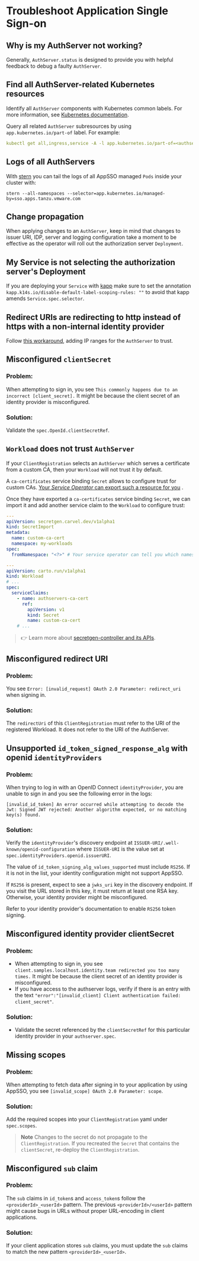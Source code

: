 # Troubleshoot Application Single Sign-on

## Why is my AuthServer not working?

Generally, `AuthServer.status` is designed to provide you with helpful feedback to debug a faulty `AuthServer`.

## Find all AuthServer-related Kubernetes resources

Identify all `AuthServer` components with Kubernetes common labels. For more information,
see [Kubernetes documentation](https://kubernetes.io/docs/concepts/overview/working-with-objects/common-labels/#labels).

Query all related `AuthServer` subresources by using `app.kubernetes.io/part-of` label. For example:

```yaml
kubectl get all,ingress,service -A -l app.kubernetes.io/part-of=<authserver-name>
```

## Logs of all AuthServers

With [stern](https://github.com/stern/stern) you can tail the logs of all AppSSO managed `Pods` inside your cluster
with:

```shell
stern --all-namespaces --selector=app.kubernetes.io/managed-by=sso.apps.tanzu.vmware.com
```

## Change propagation

When applying changes to an `AuthServer`, keep in mind that changes to issuer URI, IDP, server and logging configuration
take a moment to be effective as the operator will roll out the authorization server `Deployment`.

## My Service is not selecting the authorization server's Deployment

If you are deploying your `Service` with [kapp](https://carvel.dev/kapp/docs/latest/) make sure to set the
annotation `kapp.k14s.io/disable-default-label-scoping-rules: ""` to avoid that kapp amends `Service.spec.selector`.

## Redirect URIs are redirecting to http instead of https with a non-internal identity provider

Follow [this workaround](known-issues/index.md#cidr-ranges), adding IP ranges for the `AuthServer` to trust.

## Misconfigured `clientSecret`

### Problem:

When attempting to sign in, you see `This commonly happens due to an incorrect [client_secret].` It might be because the
client secret of an identity provider is misconfigured.

### Solution:

Validate the `spec.OpenId.clientSecretRef`.

## `Workload` does not trust `AuthServer`

If your `ClientRegistration` selects an `AuthServer` which serves a certificate from a custom CA, then your `Workload`
will not trust it by default.

A `ca-certificates` service binding `Secret` allows to configure trust for custom CAs. [Your _Service
Operator_ can export such a resource for you](service-operators/issuer-uri-and-tls.md#allow-workloads-to-trust-a-custom-ca-authserver)
.

Once they have exported a `ca-certificates` service binding `Secret`, we can import it and add another service claim to
the `Workload` to configure trust:

```yaml
---
apiVersion: secretgen.carvel.dev/v1alpha1
kind: SecretImport
metadata:
  name: custom-ca-cert
  namespace: my-workloads
spec:
  fromNamespace: "<?>" # Your service operator can tell you which namespace to import from

---
apiVersion: carto.run/v1alpha1
kind: Workload
# ...
spec:
  serviceClaims:
    - name: authservers-ca-cert
      ref:
        apiVersion: v1
        kind: Secret
        name: custom-ca-cert
    # ...
```

> 👉 Learn more about [secretgen-controller and its APIs](https://github.com/vmware-tanzu/carvel-secretgen-controller).

## Misconfigured redirect URI

### Problem:

You see `Error: [invalid_request] OAuth 2.0 Parameter: redirect_uri` when signing in.

### Solution:

The `redirectUri` of this `ClientRegistration` must refer to the URI of the registered Workload.
It does not refer to the URI of the AuthServer.

## Unsupported `id_token_signed_response_alg` with openid `identityProviders`

### Problem:

When trying to log in with an OpenID Connect `identityProvider`, you are unable to sign in
and you see the following error in the logs: 

```console
[invalid_id_token] An error occurred while attempting to decode the Jwt: Signed JWT rejected: Another algorithm expected, or no matching key(s) found.
```

### Solution:

Verify the `identityProvider`'s discovery endpoint at `ISSUER-URI/.well-known/openid-configuration` where `ISSUER-URI` is the value set at `spec.identityProviders.openid.issuerURI`.

The value of `id_token_signing_alg_values_supported` must include `RS256`. If it is not in the list, your identity configuration might not support AppSSO.

If `RS256` is present, expect to see a `jwks_uri` key in the discovery endpoint. If you visit the URL stored in this key, it must return at least one RSA key. Otherwise, your identity provider might be misconfigured.

Refer to your identity provider's documentation to enable `RS256` token signing.

## Misconfigured identity provider clientSecret

### Problem:

- When attempting to sign in, you see `client.samples.localhost.identity.team redirected you too many times.` It might
  be because the client secret of an identity provider is misconfigured.
- If you have access to the authserver logs, verify if there is an entry with the text
  `"error":"[invalid_client] Client authentication failed: client_secret"`.

### Solution:

- Validate the secret referenced by the `clientSecretRef` for this particular identity provider in
  your `authserver.spec`.

## Missing scopes

### Problem:

When attempting to fetch data after signing in to your application by using AppSSO, you
see `[invalid_scope] OAuth 2.0 Parameter: scope`.

### Solution:

Add the required scopes into your `ClientRegistration` yaml under `spec.scopes`.

> **Note** Changes to the secret do not propagate to the `ClientRegistration`. If you recreated the `Secret` that
> contains the
`clientSecret`, re-deploy the `ClientRegistration`.

## <a id="sub-claim"></a>Misconfigured `sub` claim

### Problem:

The `sub` claims in `id_token`s and `access_token`s follow the `<providerId>_<userId>` pattern.
The previous `<providerId>/<userId>` pattern might cause bugs in URLs without proper URL-encoding in client
applications.

### Solution:

If your client application stores `sub` claims,
you must update the `sub` claims to match the new pattern `<providerId>_<userId>`.
